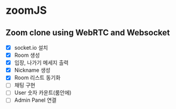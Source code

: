 # zoomJS

## Zoom clone using WebRTC and Websocket

- [x] socket.io 설치
- [x] Room 생성
- [x] 입장, 나가기 메세지 출력
- [x] Nickname 생성
- [x] Room 리스트 동기화
- [ ] 채팅 구현
- [ ] User 숫자 카운트(룸안에)
- [ ] Admin Panel 연결
